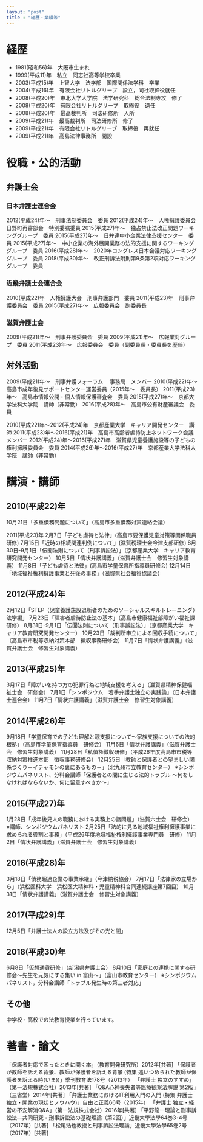 ```yaml
---
layout: "post"
title : "経歴・業績等"
---
```


# 経歴
- 1981(昭和56)年　大阪市生まれ
- 1999(平成11)年　私立　同志社高等学校卒業
- 2003(平成15)年　上智大学　法学部　国際関係法学科　卒業
- 2004(平成16)年　有限会社リトルグリーブ　設立，同社取締役就任
- 2008(平成20)年　東北大学大学院　法学研究科　総合法制専攻　修了
- 2008(平成20)年　有限会社リトルグリーブ　取締役　退任
- 2008(平成20)年　最高裁判所　司法研修所　入所
- 2009(平成21)年　最高裁判所　司法研修所　修了
- 2009(平成21)年　有限会社リトルグリーブ　取締役　再就任
- 2009(平成21)年　高島法律事務所　開設

# 役職・公的活動
## 弁護士会
### 日本弁護士連合会
2012(平成24)年～　刑事法制委員会　委員
2012(平成24)年～　人権擁護委員会 日野町再審部会　特別委嘱委員
2015(平成27)年～　独占禁止法改正問題ワーキンググループ　委員
2015(平成27)年～　日弁連中小企業法律支援センター　委員
2015(平成27)年～　中小企業の海外展開業務の法的支援に関するワーキンググループ　委員
2016(平成28)年～　2020年コングレス日本会議対応ワーキンググループ　委員
2018(平成30)年～　改正刑訴法附則第9条第2項対応ワーキンググループ　委員
### 近畿弁護士会連合会
2010(平成22)年　人権擁護大会　刑事弁護部門　委員
2011(平成23)年　刑事弁護委員会　委員
2015(平成27)年～　広報委員会　副委員長
### 滋賀弁護士会
2009(平成21)年〜　刑事弁護委員会　委員
2009(平成21)年〜　広報業対グループ　委員
2011(平成23)年〜　広報委員会　委員（副委員長・委員長を歴任）
## 対外活動
2009(平成21)年〜　刑事弁護フォーラム 　事務局　メンバー
2010(平成22)年〜　高島市成年後見サポートセンター運営委員（2015年～　委員長）
2011(平成23)年～　高島市情報公開・個人情報保護審査会　委員
2015(平成27)年～　京都大学法科大学院　講師（非常勤）
2016(平成28)年～　高島市公有財産審議会　委員

2010(平成22)年〜2012(平成24)年　京都産業大学　キャリア開発センター　講師
2011(平成23)年～2016(平成21)年　高島市高齢者虐待防止ネットワーク会議　メンバー
2012(平成24)年～2016(平成27)年　滋賀県児童養護施設等の子どもの権利擁護委員会　委員
2014(平成26)年～2016(平成27)年　京都産業大学法科大学院　講師（非常勤）

# 講演・講師
## 2010(平成22)年
10月21日「多重債務問題について」（高島市多重債務対策連絡会議）

2011(平成23)年
2月7日「子ども虐待と法律」(高島市要保護児童対策等関係職員研修)
7月15日「近時の相続関連判例について」(滋賀税理士会今津支部研修)
8月30日-9月1日「伝聞法則について（刑事訴訟法）」（京都産業大学　キャリア教育研究開発センター）
10月5日「情状弁護講義」（滋賀弁護士会　修習生対象講義）
11月8日「子ども虐待と法律」(高島市学童保育所指導員研修会)
12月14日「地域福祉権利擁護事業と死後の事務」（滋賀県社会福祉協議会）

## 2012(平成24)年
2月12日「STEP（児童養護施設退所者のためのソーシャルスキルトレーニング）法学編」
7月23日「障害者虐待防止法の基本」（高島市健康福祉部障がい福祉課研修）
8月31日-9月1日「伝聞法則について（刑事訴訟法）」（京都産業大学　キャリア教育研究開発センター）
10月23日「裁判所申立による回収手続について」（高島市市税等収納対策本部　徴収事務研修会）
11月7日「情状弁護講義」（滋賀弁護士会　修習生対象講義）

## 2013(平成25)年
3月17日「障がいを持つ方の犯罪行為と地域支援を考える」（滋賀県精神保健福祉士会　研修会）
7月1日「シンポジウム　若手弁護士独立の実践論」（日本弁護士連合会）
11月7日「情状弁護講義」（滋賀弁護士会　修習生対象講義）

## 2014(平成26)年
9月18日「学童保育での子ども理解と親支援について～家族支援についての法的根拠」（高島市学童保育指導員　研修会）
11月6日「情状弁護講義」（滋賀弁護士会　修習生対象講義）
11月28日「私債権徴収研修」（平成26年度高島市市税等収納対策推進本部　徴収事務研修会）
12月25日「教師と保護者との望ましい関係づくり－イチャモンの裏にあるもの－」（北九州市立教育センター）
※シンポジウムパネリスト、分科会講師「保護者との間に生じる法的トラブル ～何をしなければならないか、何に留意すべきか～」

## 2015(平成27)年
1月28日「成年後見人の職務における実務上の諸問題」（滋賀六士会　研修会）
※講師、シンポジウムパネリスト
2月25日「法的に見る地域福祉権利擁護事業に求められる役割と事務」（平成26年度地域福祉権利擁護事業専門員　研修）
11月2日「情状弁護講義」（滋賀弁護士会　修習生対象講義）

## 2016(平成28)年
3月18日「債務超過企業の事業承継」（今津納税協会）
7月17日「法律家の立場から」（浜松医科大学　浜松医大精神科・児童精神科合同連続講座第7回目）
10月31日「情状弁護講義」（滋賀弁護士会　修習生対象講義）

## 2017(平成29)年
12月5日「弁護士法人の設立方法及びその光と闇」

## 2018(平成30)年
6月8日「仮想通貨研修」（新潟県弁護士会）
8月10日「家庭との連携に関する研修会～先生を元気にする集い in 富山～」（富山市教育センター）
※シンポジウムパネリスト，分科会講師「トラブル発生時の第三者対応」
## その他
中学校・高校での法教育授業を行っています。

# 著書・論文
「保護者対応で困ったときに開く本」（教育開発研究所）2012年[共著]
「保護者が教師を訴える背景、教師が保護者を訴える背景 (特集 追いつめられた教師が保護者を訴える時(いま))」季刊教育法178号（2013年）
「弁護士 独立のすすめ」（第一法規株式会社）2013年[共著]
「Q&A心神喪失者等医療観察法解説 第2版」（三省堂）2014年[共著]
「弁護士業務におけるIT利用入門の入門 (特集 弁護士独立・開業の現状とノウハウ)」自由と正義66号（2015年）
「弁護士 独立・経営の不安解消Q&A」（第一法規株式会社）2016年[共著]
「平野龍一理論と刑事訴訟法―共同研究・刑事訴訟法の基礎理論（第2回）」近畿大學法學64巻3･4号（2017年）[共著]
「松尾浩也教授と刑事訴訟法理論」近畿大學法學65巻2号（2017年）[共著]
